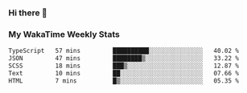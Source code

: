 ### Hi there 👋

<!--
**royschrauwen/royschrauwen** is a ✨ _special_ ✨ repository because its `README.md` (this file) appears on your GitHub profile.

Here are some ideas to get you started:

- 🔭 I’m currently working on ...
- 🌱 I’m currently learning ...
- 👯 I’m looking to collaborate on ...
- 🤔 I’m looking for help with ...
- 💬 Ask me about ...
- 📫 How to reach me: ...
- 😄 Pronouns: ...
- ⚡ Fun fact: ...
-->


### My WakaTime Weekly Stats
<!--START_SECTION:waka-->

```txt
TypeScript   57 mins         ██████████░░░░░░░░░░░░░░░   40.02 %
JSON         47 mins         ████████▒░░░░░░░░░░░░░░░░   33.22 %
SCSS         18 mins         ███▒░░░░░░░░░░░░░░░░░░░░░   12.87 %
Text         10 mins         ██░░░░░░░░░░░░░░░░░░░░░░░   07.66 %
HTML         7 mins          █▒░░░░░░░░░░░░░░░░░░░░░░░   05.35 %
```

<!--END_SECTION:waka-->
